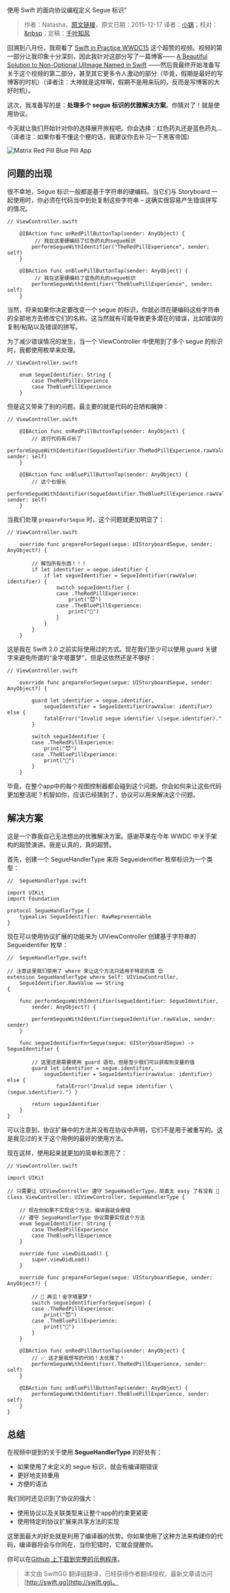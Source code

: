 使用 Swift 的面向协议编程定义 Segue 标识"

> 作者：Natasha，[原文链接](https://www.natashatherobot.com/protocol-oriented-segue-identifiers-swift/)，原文日期：2015-12-17
> 译者：[小锅](http://www.swiftyper.com)；校对：[&nbsp](https://github.com/initiOSJava)；定稿：[千叶知风](http://weibo.com/xiaoxxiao)
  









回溯到八月份，我观看了 [Swift in Practice WWDC15](https://developer.apple.com/videos/play/wwdc2015-411/) 这个超赞的视频。视频的第一部分让我印象十分深刻，因此我针对这部分写了一篇博客—— [A Beautiful Solution to Non-Optional UIImage Named in Swift](http://natashatherobot.com/non-optional-uiimage-named-swift/) ——然后我最终开始准备写关于这个视频的第二部分，甚至其它更多令人激动的部分（毕竟，假期是最好的写博客的时机）（译者注：大神就是这样啊，假期不是用来玩的，反而是写博客的大好时机）。



这次，我准备写的是：**处理多个 segue 标识的优雅解决方案**。你猜对了！就是使用协议。

今天就让我们开始针对你的选择展开旅程吧。你会选择：红色药丸还是蓝色药丸...（译者注：如果你看不懂这个梗的话，我建议你去补习一下黑客帝国）

![Matrix Red Pill Blue Pill App](https://swift.gg/img/articles/protocol-oriented-segue-identifiers-swift/Simulator-Screen-Shot-Dec-18-2015-3.35.43-PM-768x432.png1454286916.1355195)

## 问题的出现

很不幸地，Segue 标识一般都是基于字符串的硬编码。当它们与 Storyboard 一起使用时，你必须在代码当中到处复制这些字符串 – 这确实很容易产生错误拼写的情况。

    
    // ViewController.swift
        
        @IBAction func onRedPillButtonTap(sender: AnyObject) {
        	 // 我在这里硬编码了红色药丸的segue标识
            performSegueWithIdentifier("TheRedPillExperience", sender: self)
        }
     
        @IBAction func onBluePillButtonTap(sender: AnyObject) {
        	 // 我在这里硬编码了蓝色药丸的segue标识
            performSegueWithIdentifier("TheBluePillExperience", sender: self)
        }

当然，将来如果你决定要改变一个 segue 的标识，你就必须在硬编码这些字符串的全部地方去修改它们的名称。这当然就有可能导致更多潜在的错误，比如错误的复制/粘贴以及错误的拼写。

为了减少错误情况的发生，当一个 ViewController 中使用到了多个 segue 的标识时，我都使用枚举来处理。

    
    // ViewController.swift
     
        enum SegueIdentifier: String {
            case TheRedPillExperience
            case TheBluePillExperience
        }

但是这又带来了别的问题。最主要的就是代码的丑陋和臃肿：

    
    // ViewController.swift
        
        @IBAction func onRedPillButtonTap(sender: AnyObject) {
            // 这行代码有点长了
            performSegueWithIdentifier(SegueIdentifier.TheRedPillExperience.rawValue, sender: self)
        }
     
        @IBAction func onBluePillButtonTap(sender: AnyObject) {
            // 这个也很长
            performSegueWithIdentifier(SegueIdentifier.TheBluePillExperience.rawValue, sender: self)
        }

当我们处理 `prepareForSegue` 时，这个问题就更加明显了：

    
    // ViewController.swift
     
        override func prepareForSegue(segue: UIStoryboardSegue, sender: AnyObject?) {
            
            // 解包所有东西！！！
            if let identifier = segue.identifier {
                if let segueIdentifier = SegueIdentifier(rawValue: identifier) {
                    switch segueIdentifier {
                    case .TheRedPillExperience:
                        print("😈")
                    case .TheBluePillExperience:
                        print("👼")
                    }
                }
            }
        }

这是我在 Swift 2.0 之前实际使用过的方式。现在我们至少可以使用 guard 关键字来避免所谓的“金字塔噩梦”，但是这依然还是不够好：

    
    // ViewController.swift
    
        override func prepareForSegue(segue: UIStoryboardSegue, sender: AnyObject?) {
            
            guard let identifier = segue.identifier,
                segueIdentifier = SegueIdentifier(rawValue: identifier) else {
                fatalError("Invalid segue identifier \(segue.identifier)."
            }
            
            switch segueIdentifier {
            case .TheRedPillExperience:
                print("😈")
            case .TheBluePillExperience:
                print("👼")
            }
        }

毕竟，在整个app中的每个视图控制器都会碰到这个问题。你会如何来让这些代码更加整洁呢？机智如你，应该已经猜到了，协议可以用来解决这个问题。

## 解决方案

这是一个靠我自己无法想出的优雅解决方案。感谢苹果在今年 WWDC 中关于架构的超赞演讲。我是认真的，真的超赞。

首先，创建一个 SegueHandlerType 来将 Segueidentifier 枚举标识为一个类型：

    
    //  SegueHandlerType.swift
     
    import UIKit
    import Foundation
     
    protocol SegueHandlerType {
        typealias SegueIdentifier: RawRepresentable
    }

现在可以使用协议扩展的功能来为 UIViewController 创建基于字符串的 Segueidentifer 枚举：

    
    //  SegueHandlerType.swift
     
    // 注意这里我们使用了 where 来让这个方法只适用于特定的类 😍
    extension SegueHandlerType where Self: UIViewController,
        SegueIdentifier.RawValue == String
    {
        
        func performSegueWithIdentifier(segueIdentifier: SegueIdentifier,
            sender: AnyObject?) {
            
            performSegueWithIdentifier(segueIdentifier.rawValue, sender: sender)
        }
        
        func segueIdentifierForSegue(segue: UIStoryboardSegue) -> SegueIdentifier {
            
            // 这里还是需要使用 guard 语句，但是至少我们可以获取到变量的值  
            guard let identifier = segue.identifier,
                segueIdentifier = SegueIdentifier(rawValue: identifier) else { 
                    fatalError("Invalid segue identifier \(segue.identifier).") }
            
            return segueIdentifier
        }
    }

可以注意到，协议扩展中的方法并没有在协议中声明，它们不是用于被重写的。这是我见过的关于这个用例的最好的使用方法。

现在这样，使用起来就更加的简单和漂亮了：

    
    // ViewController.swift
     
    import UIKit
     
    // 只需要让 UIViewController 遵守 SegueHandlerType，简直太 easy 了有没有 🎂
    class ViewController: UIViewController, SegueHandlerType {
     
        // 现在你如果不实现这个方法，编译器就会报错
        // 遵守 SegueHandlerType 协议需要实现这个方法
        enum SegueIdentifier: String {
            case TheRedPillExperience
            case TheBluePillExperience
        }
        
        override func viewDidLoad() {
            super.viewDidLoad()
        }
        
        override func prepareForSegue(segue: UIStoryboardSegue, sender: AnyObject?) {
            
            // 🎉 再见！金字塔噩梦！
            switch segueIdentifierForSegue(segue) {
            case .TheRedPillExperience:
                print("😈")
            case .TheBluePillExperience:
                print("👼")
            }
        }
        
        @IBAction func onRedPillButtonTap(sender: AnyObject) {
            // ✅ 这才是我想写的代码！太优雅了！
            performSegueWithIdentifier(.TheRedPillExperience, sender: self)
        }
     
        @IBAction func onBluePillButtonTap(sender: AnyObject) {
            performSegueWithIdentifier(.TheBluePillExperience, sender: self)
        }
    }

## 总结

在视频中提到的关于使用 **SegueHandlerType** 的好处有：

* 如果使用了未定义的 segue 标识，就会有编译期错误
* 更好地支持重用
* 方便的语法

我们同时还见识到了协议的强大：

* 使用协议以及关联类型来让整个app的约束更紧密
* 使用特定的协议扩展来共享方法的实现

这里面最大的好处就是利用了编译器的优势。你如果使用了这种方法来构建你的代码，编译器将会与你同在，当你犯错时，它就会提醒你。

你可以在[Github 上下载到完整的示例程序](https://github.com/NatashaTheRobot/POSegueIdentifiers)。
> 本文由 SwiftGG 翻译组翻译，已经获得作者翻译授权，最新文章请访问 [http://swift.gg](http://swift.gg)。